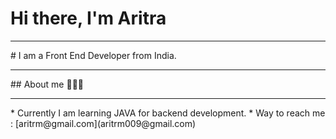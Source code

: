 # Hi there, I'm Aritra

<hr />
# I am a Front End Developer from India.

<hr />
## About me 🙋🏻‍♂️
<hr />
* Currently I am learning JAVA for backend development.
* Way to reach me : [aritrm@gmail.com](aritrm009@gmail.com)


<!--
**aritr84/aritr84** is a ✨ _special_ ✨ repository because its `README.md` (this file) appears on your GitHub profile.

Here are some ideas to get you started:

- 🔭 I’m currently working on ...
- 🌱 I’m currently learning ...
- 👯 I’m looking to collaborate on ...
- 🤔 I’m looking for help with ...
- 💬 Ask me about ...
- 📫 How to reach me: ...
- 😄 Pronouns: ...
- ⚡ Fun fact: ...
-->
